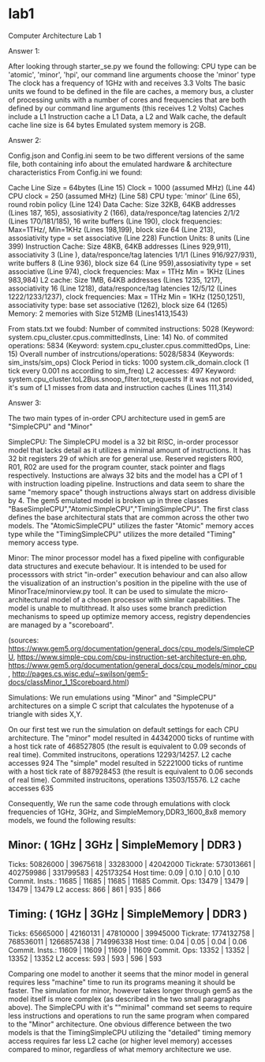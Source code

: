 # lab1
Computer Architecture Lab 1

Answer 1:

After looking through starter_se.py we found the following:
CPU type can be 'atomic', 'minor', 'hpi', our command line arguments choose the 'minor' type
The clock has a frequency of 1GHz with and receives 3.3 Volts
The basic units we found to be defined in the file are caches, a memory bus, a cluster of processing units with a number of cores and frequencies that are both defined by our command line arguments (this receives 1.2 Volts)
Caches include a L1 Instruction cache a L1 Data, a L2 and Walk cache, the default cache line size is 64 bytes
Emulated system memory is 2GB.

Answer 2:

Config.json and Config.ini seem to be two different versions of the same file, both containing info about the emulated hardware & architecture characteristics
From Config.ini we found:

Cache Line Size = 64bytes (Line 15)
Clock = 1000 (assumed MHz) (Line 44)
CPU clock = 250 (assumed MHz) (Line 58)
CPU type: 'minor' (Line 65), round robin policy (Line 124)
Data Cache: Size 32KB, 64KB addresses (Lines 187, 165), assosiativity 2 (166), data/responce/tag latencies 2/1/2 (Lines 170/181/185), 16 write buffers (Line 190), clock frequencies: Max=1THz/, Min=1KHz (Lines 198,199), block size 64 (Line 213), assosiativity type = set associative (Line 228)
Function Units: 8 units (Line 399)
Instruction Cache: Size 48KB, 64KB addresses (Lines 929,911), associativity 3 (Line ), data/responce/tag latencies 1/1/1 (Lines 916/927/931), write buffers 8 (Line 936), block size 64 (Line 959),assosiativity type =  set associative (Line 974), clock frequencies: Max = 1THz Min = 1KHz (Lines 983,984)
L2 cache: Size 1MB, 64KB addresses (Lines 1235, 1217), associativity 16 (Line 1218), data/responce/tag latencies 12/5/12 (Lines 1222/1233/1237), clock frequencies: Max = 1THz Min = 1KHz (1250,1251), associativity type: base set associative (1262), block size 64 (1265)
Memory: 2 memories with Size 512MB (Lines1413,1543)

From stats.txt we foubd:
Number of commited instructions: 5028 (Keyword: system.cpu_cluster.cpus.committedInsts, Line: 14)
No. of commited operations: 5834 (Keyword: system.cpu_cluster.cpus.committedOps, Line: 15)
Overall number of instrcutions/operations: 5028/5834 (Keywords: sim_insts/sim_ops)
Clock Period in ticks: 1000 system.clk_domain.clock (1 tick every 0.001 ns according to sim_freq)
L2 accesses: 497 Keyword: system.cpu_cluster.toL2Bus.snoop_filter.tot_requests
If it was not provided, it's sum of L1 misses from data and instruction caches (Lines 111,314)

Answer 3:

The two main types of in-order CPU architecture used in gem5 are "SimpleCPU" and "Minor"

SimpleCPU: The SimpleCPU model is a 32 bit RISC, in-order processor model that lacks detail as it utilizes a minimal amount of instructions. It has 32 bit registers 29 of which are for general use. Reserved registers R00, R01, R02 are used for the program counter, stack pointer and flags respectively. Instuctions are always 32 bits and the model has a CPI of 1 with instruction loading pipeline. Instructions and data seem to share the same "memory space" though instructions always start on address divisible by 4. The gem5 emulated model is broken up in three classes "BaseSimpleCPU","AtomicSimpleCPU","TimingSimpleCPU". The first class defines the base architectural stats that are common across the other two models. The "AtomicSimpleCPU" utilizes the faster "Atomic" memory acces type while the "TimingSimpleCPU" utilizes the more detailed "Timing" memory access type.

Minor: The minor processor model has a fixed pipeline with configurable data structures and execute behaviour. It is intended to be used for processsors with strict "in-order" execution behaviour and can also allow the visualization of an instruction's position in the pipeline with the use of MinorTrace/minorview.py tool. It can be used to simulate the micro-architectural model of a chosen processor with similar capabilities. The model is unable to multithread. It also uses some branch prediction mechanisms to speed up optimize memory access, registry dependencies are managed by a "scoreboard".

(sources: https://www.gem5.org/documentation/general_docs/cpu_models/SimpleCPU, https://www.simple-cpu.com/cpu-instruction-set-architecture-en.php, https://www.gem5.org/documentation/general_docs/cpu_models/minor_cpu, http://pages.cs.wisc.edu/~swilson/gem5-docs/classMinor_1_1Scoreboard.html)

Simulations:
We run emulations using "Minor" and "SimpleCPU" architectures on a simple C script that calculates the hypotenuse of a triangle with sides X,Y.

On our first test we run the simulation on default settings for each CPU architecture.
The "minor" model resulted in 44342000 ticks of runtime with a host tick rate of 468527805 (the result is equivalent to 0.09 seconds of real time). Commited instrucitons, operations 12293/14257. L2 cache accesses 924
The "simple" model resulted in 52221000 ticks of runtime with a host tick rate of 887928453 (the result is equivalent to 0.06 seconds of real time). Commited instrucitons, operations 13503/15576. L2 cache accesses 635

Consequently, We run the same code through emulations with clock frequencies of 1GHz, 3GHz, and SimpleMemory,DDR3_1600_8x8 memory models, we found the following results:

Minor:         (   1GHz   |    3GHz    | SimpleMemory |    DDR3   )
--------------------------------------------------------------------
Ticks:          50826000  |  39675618  |   33283000   |  42042000 
Tickrate:       573013661 |  402759986 |   331799583  |  425173254 
Host time:      0.09      |  0.10      |   0.10       |  0.10
Commit. Insts.: 11685     |  11685     |   11685      |  11685 
Commit. Ops:    13479     |  13479     |   13479      |  13479
L2 access:      866       |  861       |   935        |  866 

Timing:        (    1GHz   |    3GHz    | SimpleMemory |    DDR3   )
---------------------------------------------------------------------
Ticks:          65665000   |  42160131  |   47810000   |  39945000 
Tickrate:       1774132758 |  768536011 |   1266857438 |  714996338
Host time:      0.04       |  0.05      |   0.04       |  0.06
Commit. Insts.: 11609      |  11609     |   11609      |  11609 
Commit. Ops:    13352      |  13352     |   13352      |  13352
L2 access:      593        |  593       |   596        |  593

Comparing one model to another it seems that the minor model in general requires less "machine" time to run its programs meaning it should be faster. The simulation for minor, however takes longer through gem5 as the model itself is more complex (as described in the two small paragraphs above). The SimpleCPU with it's ""minimal" command set seems to require less instructions and operations to run the same program when compared to the "Minor" architecture. One obvious difference between the two models is that the TimingSimpleCPU utilizing the "detailed" timing memory access requires far less L2 cache (or higher level memory) accesses compared to minor, regardless of what memory architecture we use.
